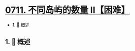 # [0711. 不同岛屿的数量 II【困难】](https://github.com/tnotesjs/TNotes.leetcode/tree/main/notes/0711.%20%E4%B8%8D%E5%90%8C%E5%B2%9B%E5%B1%BF%E7%9A%84%E6%95%B0%E9%87%8F%20II%E3%80%90%E5%9B%B0%E9%9A%BE%E3%80%91)

<!-- region:toc -->

- [1. 📝 概述](#1--概述)

<!-- endregion:toc -->

## 1. 📝 概述
